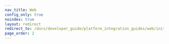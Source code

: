 ```yaml
---
nav_title: Web
config_only: true
noindex: true
layout: redirect
redirect_to: /docs/developer_guide/platform_integration_guides/web/initial_sdk_setup/
page_order: 2
---
```


